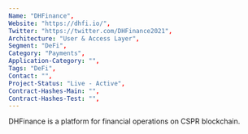 ```yaml
--- 
Name: "DHFinance",
Website: "https://dhfi.io/",
Twitter: "https://twitter.com/DHFinance2021",
Architecture: "User & Access Layer",
Segment: "DeFi",
Category: "Payments",
Application-Category: "",
Tags: "DeFi",
Contact: "",
Project-Status: "Live - Active",
Contract-Hashes-Main: "",
Contract-Hashes-Test: "",
--- 
```

<!--lang:en--> 
DHFinance is a platform for financial operations on CSPR blockchain. 
